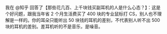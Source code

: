 我在 @知乎 回答了【那些花几百、上千块钱买副耳机的人是什么心态？】：这是个好问题，跟我当年省 2 个月生活费买了 400 块的专业鼠标打 CS，别人也不理解是一样的。你的耳朵只能听出 50 块钱的耳机的差别，不代表别人听不出 500 块的耳机的差别。差耳机听的不是音乐，是噪音。  ​​​​